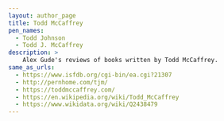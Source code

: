 ```yaml
---
layout: author_page
title: Todd McCaffrey
pen_names:
  - Todd Johnson
  - Todd J. McCaffrey
description: >
    Alex Gude's reviews of books written by Todd McCaffrey.
same_as_urls:
  - https://www.isfdb.org/cgi-bin/ea.cgi?21307
  - http://pernhome.com/tjm/
  - https://toddmccaffrey.com/
  - https://en.wikipedia.org/wiki/Todd_McCaffrey
  - https://www.wikidata.org/wiki/Q2438479
---
```

